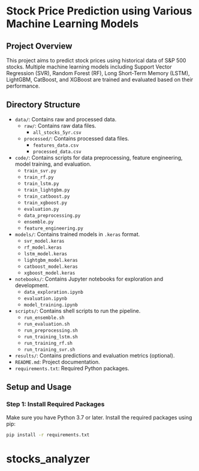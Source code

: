 
# Stock Price Prediction using Various Machine Learning Models

## Project Overview

This project aims to predict stock prices using historical data of S&P 500 stocks. Multiple machine learning models including Support Vector Regression (SVR), Random Forest (RF), Long Short-Term Memory (LSTM), LightGBM, CatBoost, and XGBoost are trained and evaluated based on their performance.

## Directory Structure

- `data/`: Contains raw and processed data.
  - `raw/`: Contains raw data files.
    - `all_stocks_5yr.csv`
  - `processed/`: Contains processed data files.
    - `features_data.csv`
    - `processed_data.csv`
- `code/`: Contains scripts for data preprocessing, feature engineering, model training, and evaluation.
  - `train_svr.py`
  - `train_rf.py`
  - `train_lstm.py`
  - `train_lightgbm.py`
  - `train_catboost.py`
  - `train_xgboost.py`
  - `evaluation.py`
  - `data_preprocessing.py`
  - `ensemble.py`
  - `feature_engineering.py`
- `models/`: Contains trained models in `.keras` format.
  - `svr_model.keras`
  - `rf_model.keras`
  - `lstm_model.keras`
  - `lightgbm_model.keras`
  - `catboost_model.keras`
  - `xgboost_model.keras`
- `notebooks/`: Contains Jupyter notebooks for exploration and development.
  - `data_exploration.ipynb`
  - `evaluation.ipynb`
  - `model_training.ipynb`
- `scripts/`: Contains shell scripts to run the pipeline.
  - `run_ensemble.sh`
  - `run_evaluation.sh`
  - `run_preprocessing.sh`
  - `run_training_lstm.sh`
  - `run_training_rf.sh`
  - `run_training_svr.sh`
- `results/`: Contains predictions and evaluation metrics (optional).
- `README.md`: Project documentation.
- `requirements.txt`: Required Python packages.

## Setup and Usage

### Step 1: Install Required Packages

Make sure you have Python 3.7 or later. Install the required packages using pip:

```sh
pip install -r requirements.txt
```
# stocks_analyzer
